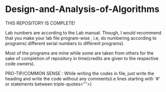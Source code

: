 # Design-and-Analysis-of-Algorithms

THIS REPOSITORY IS COMPLETE!

Lab numbers are according to the Lab manual. Though, I would recommend that you make your lab file program-wise , i.e, do numbering according to programs( different serial numbers to different programs).

Most of the programs are mine while some are taken from others for the sake of completion of repository in time(credits are given to the respective code owners).

PRO-TIP/COMMON SENSE : While writing the codes in file, just write the heading and write the code without any comments(i.e lines starting with '#' or statements between triple-quotes<'''>)
